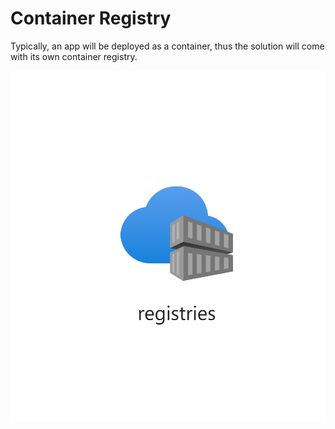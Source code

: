 # Container Registry

Typically, an app will be deployed as a container, thus the solution will come with
its own container registry.

![Resource view](overview.png)
